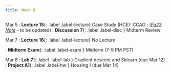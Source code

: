 ```yaml
---
title: Week 8
---
```


Mar 5
: **Lecture 15**{: .label .label-lecture} Case Study (HCE): CCAO
    : ([*Fa23 Note*](https://ds100.org/fa23-course-notes/case_study_HCE/case_study_HCE.html) - to be updated)
: **Discussion 7**{: .label .label-disc } Midterm Review

Mar 7
: **Lecture 16**{: .label .label-lecture} No Lecture

: **Midterm Exam**{: .label .label-exam } Midterm (7-9 PM PST)

Mar 8
: **Lab 7**{: .label .label-lab }  Gradient descent and Sklearn (due Mar 12)
: **Project A1**{: .label .label-hw } Housing I (due Mar 14)